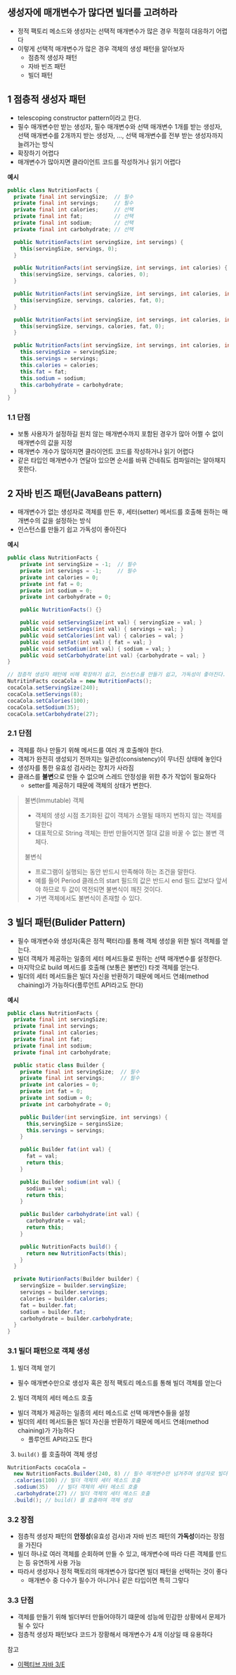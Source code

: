 ## 생성자에 매개변수가 많다면 빌더를 고려하라

* 정적 팩토리 메소드와 생성자는 선택적 매개변수가 많은 경우 적절히 대응하기 어렵다
* 이렇게 선택적 매개변수가 많은 경우 객체의 생성 패턴을 알아보자
  * 점층적 생성자 패턴
  * 자바 빈즈 패턴
  * 빌더 패턴

## 1 점층적 생성자 패턴

- telescoping constructor pattern이라고 한다.
- 필수 매개변수만 받는 생성자, 필수 매개변수와 선택 매개변수 1개를 받는 생성자, 선택 매개변수를 2개까지 받는 생성자, ..., 선택 매개변수를 전부 받는 생성자까지 늘려가는 방식
- 확장하기 어렵다
- 매개변수가 많아지면 클라이언트 코드를 작성하거나 읽기 어렵다

**예시**

```java
public class NutritionFacts {
  private final int servingSize;  // 필수
  private final int servings;     // 필수
  private final int calories;     // 선택
  private final int fat;          // 선택
  private final int sodium;       // 선택
  private final int carbohydrate; // 선택

  public NutritionFacts(int servingSize, int servings) {
    this(servingSize, servings, 0);
  }

  public NutritionFacts(int servingSize, int servings, int calories) {
    this(servingSize, servings, calories, 0);
  }

  public NutritionFacts(int servingSize, int servings, int calories, int fat) {
    this(servingSize, servings, calories, fat, 0);
  }

  public NutritionFacts(int servingSize, int servings, int calories, int fat, int sodium) {
    this(servingSize, servings, calories, fat, 0);
  }

  public NutritionFacts(int servingSize, int servings, int calories, int fat, int sodium, int carbohydrate) {
    this.servingSize = servingSize;
    this.servings = servings;
    this.calories = calories;
    this.fat = fat;
    this.sodium = sodium;
    this.carbohydrate = carbohydrate;
  }
}
```

### 1.1 단점

* 보통 사용자가 설정하길 원치 않는 매개변수까지 포함된 경우가 많아 어쩔 수 없이 매개변수의 값을 지정
* 매개변수 개수가 많아지면 클라이언트 코드를 작성하거나 읽기 어렵다
* 같은 타입인 매개변수가 연달아 있으면 순서를 바꿔 건네줘도 컴파일러는 알아채지 못한다.

## 2 자바 빈즈 패턴(JavaBeans pattern)

- 매개변수가 없는 생성자로 객체를 만든 후, 세터(setter) 메서드를 호출해 원하는 매개변수의 값을 설정하는 방식
- 인스턴스를 만들기 쉽고 가독성이 좋아진다

**예시**

```java
public class NutritionFacts {
	private int servingSize = -1;  // 필수
	private int servings = -1;     // 필수
	private int calories = 0;
	private int fat = 0;
	private int sodium = 0;
	private int carbohydrate = 0;

	public NutritionFacts() {}

	public void setServingSize(int val) { servingSize = val; }
	public void setServings(int val) { servings = val; }
	public void setCalories(int val) { calories = val; }
	public void setFat(int val) { fat = val; }
	public void setSodium(int val) { sodium = val; }
	public void setCarbohydrate(int val) {carbohydrate = val; }
}
```

```java
// 점층적 생성자 패턴에 비해 확장하기 쉽고, 인스턴스를 만들기 쉽고, 가독성이 좋아진다.
NutritinFacts cocaCola = new NutritionFacts();
cocaCola.setServingSize(240);
cocaCola.setServings(8);
cocaCola.setCalories(100);
cocaCola.setSodium(35);
cocaCola.setCarbohydrate(27);
```

### 2.1 단점

- 객체를 하나 만들기 위해 메서드를 여러 개 호출해야 한다.
- 객체가 완전히 생성되기 전까지는 일관성(consistency)이 무너진 상태에 놓인다
- 생성자를 통한 유효성 검사라는 장치가 사라짐
- 클래스를 **불변**으로 만들 수 없으며 스레드 안정성을 위한 추가 작업이 필요하다
  - setter를 제공하기 때문에 객체의 상태가 변한다.

> 불변(Immutable) 객체
>
> - 객체의 생성 시점 초기화된 값이 객체가 소멸될 때까지 변하지 않는 객체를 말한다
> - 대표적으로 String 객체는 한번 만들어지면 절대 값을 바꿀 수 없는 불변 객체다.
>
> 불변식
>
> - 프로그램이 실행되는 동안 반드시 만족해야 하는 조건을 말한다.
> - 예를 들어 Period 클래스의 start 필드의 값은 반드시 end 필드 값보다 앞서야 하므로 두 값이 역전되면 불변식이 깨진 것이다.
> - 가변 객체에서도 불변식이 존재할 수 있다.

## 3 빌더 패턴(Bulider Pattern)

- 필수 매개변수와 생성자(혹은 정적 팩터리)를 통해 객체 생성을 위한 빌더 객체를 얻는다.
- 빌더 객체가 제공하는 일종의 세터 메서드들로 원하는 선택 매개변수를 설정한다.
- 마지막으로 build 메서드를 호출해 (보통은 불변인) 타겟 객체를 얻는다.
- 빌더의 세터 메서드들은 빌더 자신을 반환하기 때문에 메서드 연쇄(method chaining)가 가능하다(플루언트 API라고도 한다)

**예시**

```java
public class NutritionFacts {
  private final int servingSize;
  private final int servings;
  private final int calories;
  private final int fat;
  private final int sodium;
  private final int carbohydrate;

  public static class Builder {
    private final int servingSize;  // 필수
    private final int servings;     // 필수
    private int calories = 0;
    private int fat = 0;
    private int sodium = 0;
    private int carbohydrate = 0;

    public Builder(int servingSize, int servings) {
      this,servingSize = serginsSize;
      this.servings = servings;
    }

    public Builder fat(int val) {
      fat = val;
      return this;
    }

    public Builder sodium(int val) {
      sodium = val;
      return this;
    }

    public Builder carbohydrate(int val) {
      carbohydrate = val;
      return this;
    }

    public NutritionFacts build() {
      return new NutritionFacts(this);
    }
  }

  private NutirionFacts(Builder builder) {
    servingSize = builder.servingSize;
    servings = builder.servings;
    calories = builder.calories;
    fat = builder.fat;
    sodium = builder.fat;
    carbohydrate = builder.carbohydrate;
  }
}
```

### 3.1 빌더 패턴으로 객체 생성

1. 빌더 객체 얻기

* 필수 매개변수만으로 생성자 혹은 정적 팩토리 메소드를 통해 빌더 객체를 얻는다

2. 빌더 객체의 세터 메소드 호출

* 빌더 객체가 제공하는 일종의 세터 메소드로 선택 매개변수들을 설정
* 빌더의 세터 메서드들은 빌더 자신을 반환하기 때문에 메서드 연쇄(method chaining)가 가능하다
  * 플루언트 API라고도 한다

3. `build()` 를 호출하여 객체 생성

```java
NutritionFacts cocaCola = 
  new NutritionFacts.Builder(240, 8) // 필수 매개변수만 넘겨주며 생성자로 빌더 객체 얻기
  .calories(100) // 빌더 객체의 세터 메소드 호출
  .sodium(35)	// 빌더 객체의 세터 메소드 호출
  .carbohydrate(27)	// 빌더 객체의 세터 메소드 호출
  .build(); // build() 를 호출하여 객체 생성
```

### 3.2 장점

- 점층적 생성자 패턴의 **안정성**(유효성 검사)과 자바 빈즈 패턴의 **가독성**이라는 장점을 가진다
- 빌더 하나로 여러 객체를 순회하며 만들 수 있고, 매개변수에 따라 다른 객체를 만드는 등 유연하게 사용 가능
- 따라서 생성자나 정적 팩토리의 매개변수가 많다면 빌더 패턴을 선택하는 것이 좋다
  - 매개변수 중 다수가 필수가 아니거나 같은 타입이면 특히 그렇다

### 3.3 단점

- 객체를 만들기 위해 빌더부터 만들어야하기 떄문에 성능에 민감한 상황에서 문제가 될 수 있다
- 점층적 생성자 패턴보다 코드가 장황해서 매개변수가 4개 이상일 때 유용하다

참고

* [이펙티브 자바 3/E](http://www.kyobobook.co.kr/product/detailViewKor.laf?mallGb=KOR&ejkGb=KOR&barcode=9788966262281)